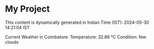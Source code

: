 # My Project

This content is dynamically generated in Indian Time (IST): 2024-05-30 14:21:04 IST


Current Weather in Coimbatore:
Temperature: 32.88 °C
Condition: few clouds
